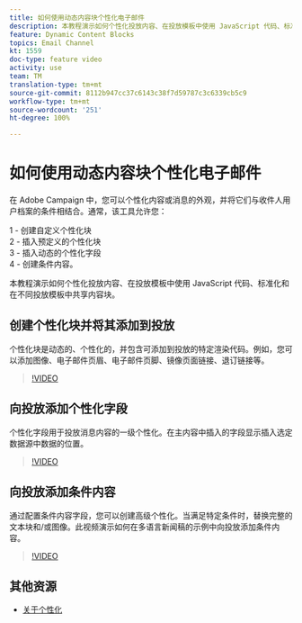 ```yaml
---
title: 如何使用动态内容块个性化电子邮件
description: 本教程演示如何个性化投放内容、在投放模板中使用 JavaScript 代码、标准化和在不同投放模板中共享内容块。
feature: Dynamic Content Blocks
topics: Email Channel
kt: 1559
doc-type: feature video
activity: use
team: TM
translation-type: tm+mt
source-git-commit: 8112b947cc37c6143c38f7d59787c3c6339cb5c9
workflow-type: tm+mt
source-wordcount: '251'
ht-degree: 100%

---
```



# 如何使用动态内容块个性化电子邮件

在 Adobe Campaign 中，您可以个性化内容或消息的外观，并将它们与收件人用户档案的条件相结合。通常，该工具允许您：

1 - 创建自定义个性化块\
2 - 插入预定义的个性化块\
3 - 插入动态的个性化字段\
4 - 创建条件内容。

本教程演示如何个性化投放内容、在投放模板中使用 JavaScript 代码、标准化和在不同投放模板中共享内容块。

## 创建个性化块并将其添加到投放

个性化块是动态的、个性化的，并包含可添加到投放的特定渲染代码。例如，您可以添加图像、电子邮件页眉、电子邮件页脚、镜像页面链接、退订链接等。

>[!VIDEO](https://video.tv.adobe.com/v/24924?quality=12)

## 向投放添加个性化字段

个性化字段用于投放消息内容的一级个性化。在主内容中插入的字段显示插入选定数据源中数据的位置。

>[!VIDEO](https://video.tv.adobe.com/v/24925?quality=12)

## 向投放添加条件内容

通过配置条件内容字段，您可以创建高级个性化。当满足特定条件时，替换完整的文本块和/或图像。此视频演示如何在多语言新闻稿的示例中向投放添加条件内容。

>[!VIDEO](https://video.tv.adobe.com/v/24926?quality=12)

## 其他资源

* [关于个性化](https://docs.adobe.com/content/help/zh-Hans/campaign-classic/using/sending-messages/personalizing-deliveries/about-personalization.html)
